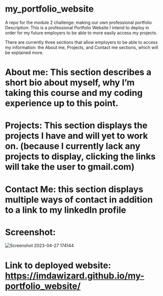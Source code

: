 # my_portfolio_website
A repo for the module 2 challenge: making our own professional portfolio
Description: This is a professional Portfolio Website I intend to deploy in order for my future employers to be able to more easily access my projects.

There are currently three sections that allow employers to be able to access my information: the About me, Projects, and Contact me sections, which will be explained more.

# About me: This section describes a short bio about myself, why I’m taking this course and my coding experience up to this point. 

# Projects: This section displays the projects I have and will yet to work on. (because I currently lack any projects to display, clicking the links will take the user to gmail.com)

# Contact Me: this section displays multiple ways of contact in addition to a link to my linkedIn profile

# Screenshot:
![Screenshot 2023-04-27 174144](https://user-images.githubusercontent.com/122409588/235013177-a0a3d168-db8a-4dd1-a8a1-83586b49e967.png)



# Link to deployed website: https://imdawizard.github.io/my-portfolio_website/
